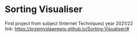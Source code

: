 # Sorting Visualiser
 First project from subject (Internet Techniques) year 2021/22 </br>
 link: https://przemyslawrewis.github.io/Sorting-Visualiser/#
